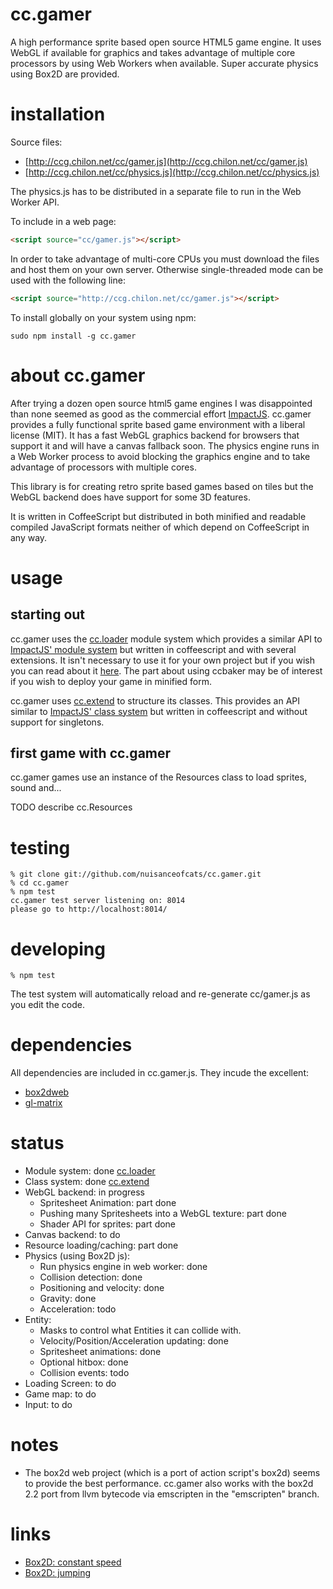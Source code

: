 # cc.gamer
A high performance sprite based open source HTML5 game engine. It uses WebGL if available for graphics and takes advantage of multiple core processors by using Web Workers when available. Super accurate physics using Box2D are provided.

# installation
Source files:

* [http://ccg.chilon.net/cc/gamer.js](http://ccg.chilon.net/cc/gamer.js)
* [http://ccg.chilon.net/cc/physics.js](http://ccg.chilon.net/cc/physics.js)

The physics.js has to be distributed in a separate file to run in the Web Worker API.

To include in a web page:

```html
<script source="cc/gamer.js"></script>
```

In order to take advantage of multi-core CPUs you must download the files and host them on your own server. Otherwise single-threaded mode can be used with the following line:

```html
<script source="http://ccg.chilon.net/cc/gamer.js"></script>
```

To install globally on your system using npm:
```
sudo npm install -g cc.gamer
```

# about cc.gamer

After trying a dozen open source html5 game engines I was disappointed than none seemed as good as the commercial effort [ImpactJS](http://impactjs.com/). cc.gamer provides a fully functional sprite based game environment with a liberal license (MIT). It has a fast WebGL graphics backend for browsers that support it and will have a canvas fallback soon. The physics engine runs in a Web Worker process to avoid blocking the graphics engine and to take advantage of processors with multiple cores.

This library is for creating retro sprite based games based on tiles but the WebGL backend does have support for some 3D features.

It is written in CoffeeScript but distributed in both minified and readable compiled JavaScript formats neither of which depend on CoffeeScript in any way.

# usage

## starting out

cc.gamer uses the [cc.loader](http://github.com/nuisanceofcats/cc.loader) module system which provides a similar API to [ImpactJS' module system](http://impactjs.com/) but written in coffeescript and with several extensions. It isn't necessary to use it for your own project but if you wish you can read about it [here](http://github.com/nuisanceofcats/cc.loader). The part about using ccbaker may be of interest if you wish to deploy your game in minified form.

cc.gamer uses [cc.extend](http://github.com/nuisanceofcats/cc.extend) to structure its classes. This provides an API similar to [ImpactJS' class system](http://impactjs.com/) but written in coffeescript and without support for singletons.


## first game with cc.gamer

cc.gamer games use an instance of the Resources class to load sprites, sound and...

TODO describe cc.Resources

# testing
```
% git clone git://github.com/nuisanceofcats/cc.gamer.git
% cd cc.gamer
% npm test
cc.gamer test server listening on: 8014
please go to http://localhost:8014/
```

# developing
```
% npm test
```

The test system will automatically reload and re-generate cc/gamer.js as you edit the code.

# dependencies
All dependencies are included in cc.gamer.js. They incude the excellent:

* [box2dweb](http://code.google.com/p/box2dweb/)
* [gl-matrix](https://github.com/toji/gl-matrix)

# status
* Module system: done [cc.loader](http://github.com/nuisanceofcats/cc.loader)
* Class system: done [cc.extend](http://github.com/nuisanceofcats/cc.extend)
* WebGL backend: in progress
    * Spritesheet Animation: part done
    * Pushing many Spritesheets into a WebGL texture: part done
    * Shader API for sprites: part done
* Canvas backend: to do
* Resource loading/caching: part done
* Physics (using Box2D js):
    * Run physics engine in web worker: done
    * Collision detection: done
    * Positioning and velocity: done
    * Gravity: done
    * Acceleration: todo
* Entity:
    * Masks to control what Entities it can collide with.
    * Velocity/Position/Acceleration updating: done
    * Spritesheet animations: done
    * Optional hitbox: done
    * Collision events: todo
* Loading Screen: to do
* Game map: to do
* Input: to do

# notes
* The box2d web project (which is a port of action script's box2d) seems to provide the best performance. cc.gamer also works with the box2d 2.2 port from llvm bytecode via emscripten in the "emscripten" branch.

# links
* [Box2D: constant speed](http://www.iforce2d.net/b2dtut/constant-speed)
* [Box2D: jumping](http://www.iforce2d.net/b2dtut/jumping)
